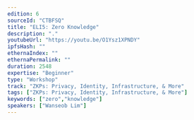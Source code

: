 ```yaml
---
edition: 6
sourceId: "CTBFSQ"
title: "ELI5: Zero Knowledge"
description: "."
youtubeUrl: "https://youtu.be/O1Ysz1XPNDY"
ipfsHash: ""
ethernaIndex: ""
ethernaPermalink: ""
duration: 2548
expertise: "Beginner"
type: "Workshop"
track: "ZKPs: Privacy, Identity, Infrastructure, & More"
tags: ["ZKPs: Privacy, Identity, Infrastructure, & More"]
keywords: ["zero","knowledge"]
speakers: ["Wanseob Lim"]
---
```

